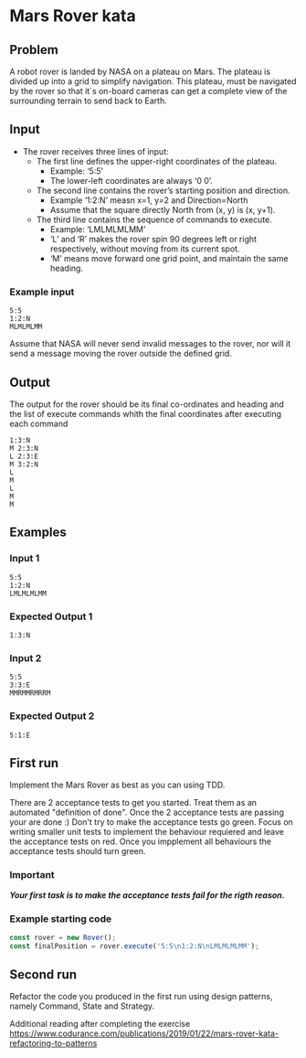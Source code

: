 # Mars Rover kata

## Problem

A robot rover is landed by NASA on a plateau on Mars.
The plateau is divided up into a grid to simplify navigation.
This plateau, must be navigated by the rover so that it´s on-board cameras can get a complete view of the surrounding
terrain to send back to Earth.

## Input

- The rover receives three lines of input:
    - The first line defines the upper-right coordinates of the plateau.
        - Example: ‘5:5’
        - The lower-left coordinates are always ‘0 0’.
    - The second line contains the rover’s starting position and direction.
        - Example ‘1:2:N’ measn x=1, y=2 and Direction=North
        - Assume that the square directly North from (x, y) is (x, y+1).
    - The third line contains the sequence of commands to execute.
        - Example: ‘LMLMLMLMM’
        - ‘L’ and ‘R’ makes the rover spin 90 degrees left or right respectively, without moving from its current spot.
        - ‘M’ means move forward one grid point, and maintain the same heading.

### Example input

```text
5:5
1:2:N
MLMLMLMM
```

Assume that NASA will never send invalid messages to the rover, nor will it send a message moving the rover outside the
defined grid.

## Output

The output for the rover should be its final co-ordinates and heading and the list of execute commands whith the final
coordinates after executing each command

```text
1:3:N
M 2:3:N
L 2:3:E
M 3:2:N
L
M
L
M
M
```

## Examples

### Input 1

```text
5:5
1:2:N
LMLMLMLMM
```

### Expected Output 1

```text
1:3:N
```

### Input 2

```text
5:5
3:3:E
MMRMMRMRRM
```

### Expected Output 2

```text
5:1:E
```

## First run

Implement the Mars Rover as best as you can using TDD.

There are 2 acceptance tests to get you started. Treat them as an automated "definition of done". Once the 2 acceptance
tests are passing your are done :) Don't try to make the acceptance tests go green. Focus on writing smaller unit tests
to implement the behaviour requiered and leave the acceptance tests on red. Once you impplement all behaviours the
acceptance tests should turn green.

### Important

**_Your first task is to make the acceptance tests fail for the rigth reason._**

### Example starting code

```typescript
const rover = new Rover();
const finalPosition = rover.execute('5:5\n1:2:N\nLMLMLMLMM');
```

## Second run

Refactor the code you produced in the first run using design patterns, namely Command, State and Strategy.

Additional reading after completing the
exercise <https://www.codurance.com/publications/2019/01/22/mars-rover-kata-refactoring-to-patterns>
